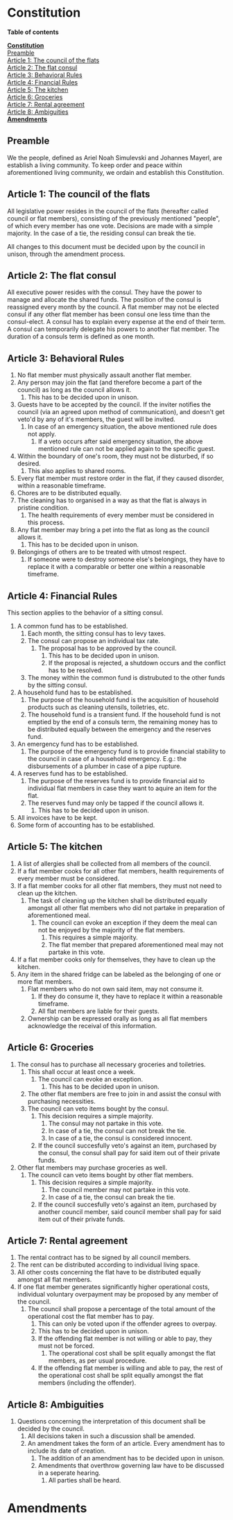 # Constitution

**Table of contents**

[**Constitution**](#constitution)
<br>
[Preamble](#preamble)
<br>
[Article 1: The council of the flats](#article-1-the-council-of-the-flats)
<br>
[Article 2: The flat consul](#article-2-the-flat-consul)
<br>
[Article 3: Behavioral Rules](#article-3-behavioral-rules)
<br>
[Article 4: Financial Rules](#article-4-financial-rules)
<br>
[Article 5: The kitchen](#article-5-the-kitchen)
<br>
[Article 6: Groceries](#article-6-groceries)
<br>
[Article 7: Rental agreement](#article-7-rental-agreement)
<br>
[Article 8: Ambiguities](#article-8-ambiguities)
<br>
[**Amendments**](#amendments)

## Preamble

We the people, defined as Ariel Noah Simulevski and Johannes Mayerl, are establish a living community. To keep order and peace within aforementioned living community, we ordain and establish this Constitution.

## Article 1: The council of the flats

All legislative power resides in the council of the flats (hereafter called council or flat members), consisting of the previously mentioned "people", of which every member has one vote. Decisions are made with a simple majority. In the case of a tie, the residing consul can break the tie.

All changes to this document must be decided upon by the council in unison, through the amendment process.

## Article 2: The flat consul

All executive power resides with the consul. They have the power to manage and allocate the shared funds. The position of the consul is reassigned every month by the council. A flat member may not be elected consul if any other flat member has been consul one less time than the consul-elect. A consul has to explain every expense at the end of their term. A consul can temporarily delegate his powers to another flat member. The duration of a consuls term is defined as one month.

## Article 3: Behavioral Rules

1. No flat member must physically assault another flat member.
2. Any person may join the flat (and therefore become a part of the council) as long as the council allows it.
   1. This has to be decided upon in unison.
3. Guests have to be accepted by the council. If the inviter notifies the council (via an agreed upon method of communication), and doesn't get veto'd by any of it's members, the guest will be invited.
   1. In case of an emergency situation, the above mentioned rule does not apply.
      1. If a veto occurs after said emergency situation, the above mentioned rule can not be applied again to the specific guest.
4. Within the boundary of one's room, they must not be disturbed, if so desired.
   1. This also applies to shared rooms.
5. Every flat member must restore order in the flat, if they caused disorder, within a reasonable timeframe.
6. Chores are to be distributed equally.
7. The cleaning has to organised in a way as that the flat is always in pristine condition.
   1. The health requirements of every member must be considered in this process.
8. Any flat member may bring a pet into the flat as long as the council allows it.
   1. This has to be decided upon in unison.
9. Belongings of others are to be treated with utmost respect.
   1. If someone were to destroy someone else's belongings, they have to replace it with a comparable or better one within a reasonable timeframe.

## Article 4: Financial Rules

This section applies to the behavior of a sitting consul.

1. A common fund has to be established.
   1. Each month, the sitting consul has to levy taxes.
   2. The consul can propose an individual tax rate.
      1. The proposal has to be approved by the council.
         1. This has to be decided upon in unison.
         2. If the proposal is rejected, a shutdown occurs and the conflict has to be resolved.
   3. The money within the common fund is distrubuted to the other funds by the sitting consul.
2. A household fund has to be established.
   1. The purpose of the household fund is the acquisition of household products such as cleaning utensils, toiletries, etc.
   2. The household fund is a transient fund. If the household fund is not emptied by the end of a consuls term, the remaining money has to be distributed equally between the emergency and the reserves fund.
3. An emergency fund has to be established.
   1. The purpose of the emergency fund is to provide financial stability to the council in case of a household emergency. E.g.: the disbursements of a plumber in case of a pipe rupture.
4. A reserves fund has to be established.
   1. The purpose of the reserves fund is to provide financial aid to individual flat members in case they want to aquire an item for the flat.
   2. The reserves fund may only be tapped if the council allows it.
      1. This has to be decided upon in unison.
5. All invoices have to be kept.
6. Some form of accounting has to be established.

## Article 5: The kitchen

1. A list of allergies shall be collected from all members of the council.
2. If a flat member cooks for all other flat members, health requirements of every member must be considered.
3. If a flat member cooks for all other flat members, they must not need to clean up the kitchen.
   1. The task of cleaning up the kitchen shall be distributed equally amongst all other flat members who did not partake in preparation of aforementioned meal.
      1. The council can evoke an exception if they deem the meal can not be enjoyed by the majority of the flat members.
         1. This requires a simple majority.
         2. The flat member that prepared aforementioned meal may not partake in this vote.
4. If a flat member cooks only for themselves, they have to clean up the kitchen.
5. Any item in the shared fridge can be labeled as the belonging of one or more flat members.
   1. Flat members who do not own said item, may not consume it.
      1. If they do consume it, they have to replace it within a reasonable timeframe.
      2. All flat members are liable for their guests.
   2. Ownership can be expressed orally as long as all flat members acknowledge the receival of this information.

## Article 6: Groceries 

1. The consul has to purchase all necessary groceries and toiletries.
   1. This shall occur at least once a week.
      1. The council can evoke an exception.
         1. This has to be decided upon in unison.
   2. The other flat members are free to join in and assist the consul with purchasing necessities.
   3. The council can veto items bought by the consul.
      1. This decision requires a simple majority.
         1. The consul may not partake in this vote.
         2. In case of a tie, the consul can not break the tie.
         3. In case of a tie, the consul is considered innocent.
      2. If the council succesfully veto's against an item, purchased by the consul, the consul shall pay for said item out of their private funds.
2. Other flat members may purchase groceries as well.
   1. The council can veto items bought by other flat members.
      1. This decision requires a simple majority.
         1. The council member may not partake in this vote.
         2. In case of a tie, the consul can break the tie.
      2. If the council succesfully veto's against an item, purchased by another council member, said council member shall pay for said item out of their private funds.

## Article 7: Rental agreement

1. The rental contract has to be signed by all council members.
2. The rent can be distributed according to individual living space.
3. All other costs concerning the flat have to be distributed equally amongst all flat members.
4. If one flat member generates significantly higher operational costs, individual voluntary overpayment may be proposed by any member of the council.
   1. The council shall propose a percentage of the total amount of the operational cost the flat member has to pay.
      1. This can only be voted upon if the offender agrees to overpay.
      2. This has to be decided upon in unison.
      3. If the offending flat member is not willing or able to pay, they must not be forced.
         1. The operational cost shall be split equally amongst the flat members, as per usual procedure.
      4. If the offending flat member is willing and able to pay, the rest of the operational cost shall be split equally amongst the flat members (including the offender).

## Article 8: Ambiguities

1. Questions concerning the interpretation of this document shall be decided by the council. 
   1. All decisions taken in such a discussion shall be amended. 
   2. An amendment takes the form of an article. Every amendment has to include its date of creation. 
      1. The addition of an amendment has to be decided upon in unison.
      2. Amendments that overthrow governing law have to be discussed in a seperate hearing.
          1. All parties shall be heard.

# Amendments

